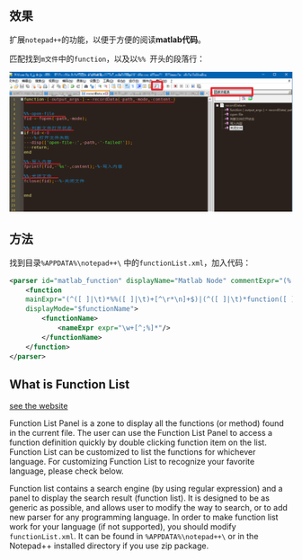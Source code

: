 



## 效果

扩展`notepad++`的功能，以便于方便的阅读**matlab代码**。

匹配找到`m文件`中的`function`，以及以`%% `开头的段落行：

![效果](./img1.png)



## 方法

找到目录`%APPDATA%\notepad++\` 中的`functionList.xml`，加入代码：

```xml
<parser id="matlab_function" displayName="Matlab Node" commentExpr="(%.**$))">
    <function
    mainExpr="(^([ ]|\t)*%%([ ]|\t)+[^\r*\n]+$)|(^([ ]|\t)*function([ ]|\t)+[^\r*\n]+$)"
    displayMode="$functionName">
        <functionName>
            <nameExpr expr="\w+[^;%]*"/>
        </functionName>
    </function>
</parser>

```




## What is Function List

[see the website](https://npp-user-manual.org/docs/function-list/)

Function List Panel is a zone to display all the functions (or  method) found in the current file. The user can use the Function List  Panel to access a function definition quickly by double clicking  function item on the list. Function List can be customized to list the  functions for whichever language. For customizing Function List to  recognize your favorite language, please check below.

Function list contains a search engine (by using regular expression)  and a panel to display the search result (function list). It is designed  to be as generic as possible, and allows user to modify the way to  search, or to add new parser for any programming language. In order to make function list work for your language (if not  supported), you should modify `functionList.xml`. It can be found in `%APPDATA%\notepad++\` or in the Notepad++ installed directory if you use zip package.

